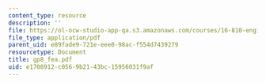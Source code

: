 ```yaml
---
content_type: resource
description: ''
file: https://ol-ocw-studio-app-qa.s3.amazonaws.com/courses/16-810-engineering-design-and-rapid-prototyping-january-iap-2005/e1708912c0569b2143bc15956031f9af_gp8_fea.pdf
file_type: application/pdf
parent_uid: e89fade9-721e-eee0-98ac-f554d7439279
resourcetype: Document
title: gp8_fea.pdf
uid: e1708912-c056-9b21-43bc-15956031f9af
---
```

